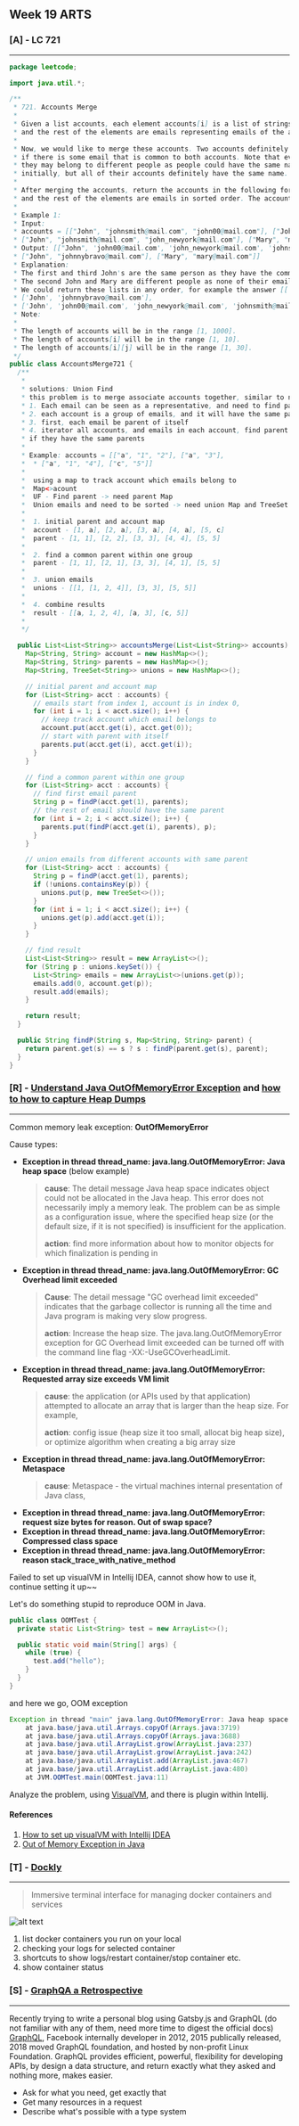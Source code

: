 ## Week 19 ARTS

### [A] - LC 721
---
```java
package leetcode;

import java.util.*;

/**
 * 721. Accounts Merge
 *
 * Given a list accounts, each element accounts[i] is a list of strings, where the first element accounts[i][0] is a name,
 * and the rest of the elements are emails representing emails of the account.
 *
 * Now, we would like to merge these accounts. Two accounts definitely belong to the same person
 * if there is some email that is common to both accounts. Note that even if two accounts have the same name,
 * they may belong to different people as people could have the same name. A person can have any number of accounts
 * initially, but all of their accounts definitely have the same name.
 *
 * After merging the accounts, return the accounts in the following format: the first element of each account is the name,
 * and the rest of the elements are emails in sorted order. The accounts themselves can be returned in any order.
 *
 * Example 1:
 * Input:
 * accounts = [["John", "johnsmith@mail.com", "john00@mail.com"], ["John", "johnnybravo@mail.com"],
 * ["John", "johnsmith@mail.com", "john_newyork@mail.com"], ["Mary", "mary@mail.com"]]
 * Output: [["John", 'john00@mail.com', 'john_newyork@mail.com', 'johnsmith@mail.com'],
 * ["John", "johnnybravo@mail.com"], ["Mary", "mary@mail.com"]]
 * Explanation:
 * The first and third John's are the same person as they have the common email "johnsmith@mail.com".
 * The second John and Mary are different people as none of their email addresses are used by other accounts.
 * We could return these lists in any order, for example the answer [['Mary', 'mary@mail.com'],
 * ['John', 'johnnybravo@mail.com'],
 * ['John', 'john00@mail.com', 'john_newyork@mail.com', 'johnsmith@mail.com']] would still be accepted.
 * Note:
 *
 * The length of accounts will be in the range [1, 1000].
 * The length of accounts[i] will be in the range [1, 10].
 * The length of accounts[i][j] will be in the range [1, 30].
 */
public class AccountsMerge721 {
  /**
   *
   * solutions: Union Find
   * this problem is to merge associate accounts together, similar to number of components
   * 1. Each email can be seen as a representative, and need to find parent.
   * 2. each account is a group of emails, and it will have the same parents
   * 3. first, each email be parent of itself
   * 4. iterator all accounts, and emails in each account, find parent of each email, union the emails together
   * if they have the same parents
   *
   * Example: accounts = [["a", "1", "2"], ["a", "3"],
   *  * ["a", "1", "4"], ["c", "5"]]
   *
   *  using a map to track account which emails belong to
   *  Map<>acount
   *  UF - Find parent -> need parent Map
   *  Union emails and need to be sorted -> need union Map and TreeSet to keep all emails
   *
   *  1. initial parent and account map
   *  account - [1, a], [2, a], [3, a], [4, a], [5, c]
   *  parent - [1, 1], [2, 2], [3, 3], [4, 4], [5, 5]
   *
   *  2. find a common parent within one group
   *  parent - [1, 1], [2, 1], [3, 3], [4, 1], [5, 5]
   *
   *  3. union emails
   *  unions - [[1, [1, 2, 4]], [3, 3], [5, 5]]
   *
   *  4. combine results
   *  result - [[a, 1, 2, 4], [a, 3], [c, 5]]
   *
   */

  public List<List<String>> accountsMerge(List<List<String>> accounts) {
    Map<String, String> account = new HashMap<>();
    Map<String, String> parents = new HashMap<>();
    Map<String, TreeSet<String>> unions = new HashMap<>();

    // initial parent and account map
    for (List<String> acct : accounts) {
      // emails start from index 1, account is in index 0,
      for (int i = 1; i < acct.size(); i++) {
        // keep track account which email belongs to
        account.put(acct.get(i), acct.get(0));
        // start with parent with itself
        parents.put(acct.get(i), acct.get(i));
      }
    }

    // find a common parent within one group
    for (List<String> acct : accounts) {
      // find first email parent
      String p = findP(acct.get(1), parents);
      // the rest of email should have the same parent
      for (int i = 2; i < acct.size(); i++) {
        parents.put(findP(acct.get(i), parents), p);
      }
    }

    // union emails from different accounts with same parent
    for (List<String> acct : accounts) {
      String p = findP(acct.get(1), parents);
      if (!unions.containsKey(p)) {
        unions.put(p, new TreeSet<>());
      }
      for (int i = 1; i < acct.size(); i++) {
        unions.get(p).add(acct.get(i));
      }
    }

    // find result
    List<List<String>> result = new ArrayList<>();
    for (String p : unions.keySet()) {
      List<String> emails = new ArrayList<>(unions.get(p));
      emails.add(0, account.get(p));
      result.add(emails);
    }

    return result;
  }

  public String findP(String s, Map<String, String> parent) {
    return parent.get(s) == s ? s : findP(parent.get(s), parent);
  }
}
```
### [R] - [Understand Java OutOfMemoryError Exception](https://docs.oracle.com/javase/8/docs/technotes/guides/troubleshoot/memleaks002.html) and [how to how to capture Heap Dumps](https://www.baeldung.com/java-heap-dump-capture)
---
Common memory leak exception: **OutOfMemoryError**

Cause types:
- **Exception in thread thread_name: java.lang.OutOfMemoryError: Java heap space** (below example)
  >**cause**: The detail message Java heap space indicates object could not be allocated in the Java heap. This error does not necessarily imply a memory leak. The problem can be as simple as a configuration issue, where the specified heap size (or the default size, if it is not specified) is insufficient for the application.
  >
  >**action**: find more information about how to monitor objects for which finalization is pending in
- **Exception in thread thread_name: java.lang.OutOfMemoryError: GC Overhead limit exceeded**
  >**Cause**: The detail message "GC overhead limit exceeded" indicates that the garbage collector is running all the time and Java program is making very slow progress.
  >
  >**action**: Increase the heap size. The java.lang.OutOfMemoryError exception for GC Overhead limit exceeded can be turned off with the command line flag -XX:-UseGCOverheadLimit.
- **Exception in thread thread_name: java.lang.OutOfMemoryError: Requested array size exceeds VM limit**
  >**cause**: the application (or APIs used by that application) attempted to allocate an array that is larger than the heap size. For example, 
  >
  >**action**: config issue (heap size it too small, allocat big heap size), or optimize algorithm when creating a big array size
- **Exception in thread thread_name: java.lang.OutOfMemoryError: Metaspace**
  >**cause**: Metaspace - the virtual machines internal presentation of Java class, 
- **Exception in thread thread_name: java.lang.OutOfMemoryError: request size bytes for reason. Out of swap space?**
- **Exception in thread thread_name: java.lang.OutOfMemoryError: Compressed class space**
- **Exception in thread thread_name: java.lang.OutOfMemoryError: reason stack_trace_with_native_method**

Failed to set up visualVM in Intellij IDEA, cannot show how to use it, continue setting it up~~

Let's do something stupid to reproduce OOM in Java.
```java
public class OOMTest {
  private static List<String> test = new ArrayList<>();

  public static void main(String[] args) {
    while (true) {
      test.add("hello");
    }
  }
}
```
and here we go, OOM exception

```java
Exception in thread "main" java.lang.OutOfMemoryError: Java heap space
	at java.base/java.util.Arrays.copyOf(Arrays.java:3719)
	at java.base/java.util.Arrays.copyOf(Arrays.java:3688)
	at java.base/java.util.ArrayList.grow(ArrayList.java:237)
	at java.base/java.util.ArrayList.grow(ArrayList.java:242)
	at java.base/java.util.ArrayList.add(ArrayList.java:467)
	at java.base/java.util.ArrayList.add(ArrayList.java:480)
	at JVM.OOMTest.main(OOMTest.java:11)

```

Analyze the problem, using [VisualVM](https://visualvm.github.io/), and there is plugin within Intellij.

#### References 

1. [How to set up visualVM with Intellij IDEA](https://medium.com/@oleg.vashenkov/profiling-java-app-or-unit-test-in-jetbrains-idea-and-visualvm-6df1653354c2)
2. [Out of Memory Exception in Java](https://medium.com/@ggajos/out-of-memory-exception-in-java-7c6c8b38f9c9)

### [T] -  [Dockly](https://github.com/lirantal/dockly)
---
> Immersive terminal interface for managing docker containers and services

![alt text](./images/dockly.png)

1. list docker containers you run on your local
2. checking your logs for selected container
3. shortcuts to show logs/restart container/stop container etc.
4. show container status

### [S] - [GraphQA a Retrospective](http://verve.co/engineering/graphql-a-retrospective/)
---
Recently trying to write a personal blog using Gatsby.js and GraphQL (do not familiar with any of them, need more time to digest the official docs)
[GraphQL](https://graphql.org/), Facebook internally developer in 2012, 2015 publically released, 2018 moved GraphQL foundation, and hosted by non-profit Linux Foundation.
GraphQL provides efficient, powerful, flexibility for developing APIs, by design a data structure, and return exactly what they asked and nothing more, makes easier.

- Ask for what you need, get exactly that
- Get many resources in a request
- Describe what's possible with a type system